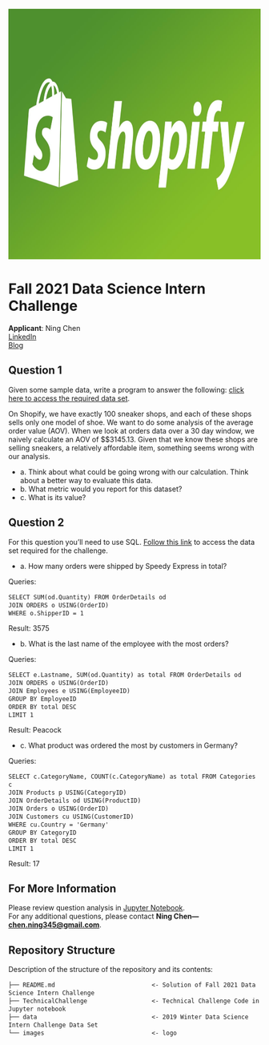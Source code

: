 <p>
<img src="images/Shopify.jpg" width="900" height="500">
</p>

# Fall 2021 Data Science Intern Challenge 

**Applicant**: Ning Chen \
[LinkedIn](https://www.linkedin.com/in/ningchen345/) \
[Blog](https://kinder-chen.medium.com)


## Question 1
Given some sample data, write a program to answer the following: [click here to access the required data set](https://docs.google.com/spreadsheets/d/16i38oonuX1y1g7C_UAmiK9GkY7cS-64DfiDMNiR41LM/edit#gid=0).

On Shopify, we have exactly 100 sneaker shops, and each of these shops sells only one model of shoe. We want to do some analysis of the average order value (AOV). When we look at orders data over a 30 day window, we naively calculate an AOV of $\$3145.13. Given that we know these shops are selling sneakers, a relatively affordable item, something seems wrong with our analysis. 

- a. Think about what could be going wrong with our calculation. Think about a better way to evaluate this data. 
- b. What metric would you report for this dataset?
- c. What is its value?


## Question 2
For this question you’ll need to use SQL. [Follow this link](https://www.w3schools.com/SQL/TRYSQL.ASP?FILENAME=TRYSQL_SELECT_ALL) to access the data set required for the challenge. 

- a. How many orders were shipped by Speedy Express in total?

Queries: 
```
SELECT SUM(od.Quantity) FROM OrderDetails od 
JOIN ORDERS o USING(OrderID) 
WHERE o.ShipperID = 1 
```
Result: 3575

- b. What is the last name of the employee with the most orders?

Queries: 
```
SELECT e.Lastname, SUM(od.Quantity) as total FROM OrderDetails od 
JOIN ORDERS o USING(OrderID) 
JOIN Employees e USING(EmployeeID) 
GROUP BY EmployeeID 
ORDER BY total DESC 
LIMIT 1
```
Result: Peacock

- c. What product was ordered the most by customers in Germany?

Queries: 
```
SELECT c.CategoryName, COUNT(c.CategoryName) as total FROM Categories c 
JOIN Products p USING(CategoryID) 
JOIN OrderDetails od USING(ProductID) 
JOIN Orders o USING(OrderID) 
JOIN Customers cu USING(CustomerID) 
WHERE cu.Country = 'Germany' 
GROUP BY CategoryID 
ORDER BY total DESC 
LIMIT 1
```
Result: 17

## For More Information

Please review question analysis in [Jupyter Notebook](https://github.com/ghcn345/Shopify-Technical-Challenge/blob/master/TechnicalChallenge.ipynb). \
For any additional questions, please contact **Ning Chen—chen.ning345@gmail.com**.

## Repository Structure

Description of the structure of the repository and its contents:
```
├── README.md                           <- Solution of Fall 2021 Data Science Intern Challenge
├── TechnicalChallenge                  <- Technical Challenge Code in Jupyter notebook
├── data                                <- 2019 Winter Data Science Intern Challenge Data Set
└── images                              <- logo
```